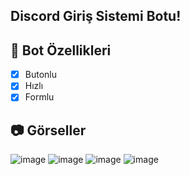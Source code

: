 ## Discord Giriş Sistemi Botu!

## 📑 Bot Özellikleri

- [x] Butonlu
- [x] Hızlı
- [x] Formlu

## 📷 Görseller
![image](https://media.discordapp.net/attachments/1123671650769051818/1123964846224973925/image.png)
![image](https://media.discordapp.net/attachments/1123671650769051818/1123964920921337907/image.png)
![image](https://media.discordapp.net/attachments/1123671650769051818/1123964981805846558/image.png)
![image](https://media.discordapp.net/attachments/1123671650769051818/1123965038101798922/image.png)

